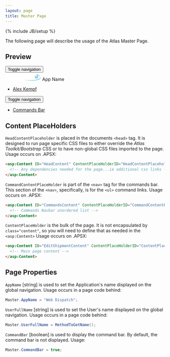 ```yaml
---
layout: page
title: Master Page
---
```

{% include JB/setup %}

The following page will describe the usage of the Atlas Master Page.

## Preview
<nav class="navbar navbar-short navbar-inverse navbar-static-top">
      <div>
        <div class="navbar-header">
          <button type="button" class="navbar-toggle collapsed" data-toggle="collapse" data-target="#navbar" aria-expanded="false" aria-controls="navbar">
            <span class="sr-only">Toggle navigation</span>
            <span class="fa fa-user" style="color:white;"></span>
          </button>
          <a class="navbar-brand">           
            <div class="navbar-brand-name">            
              <img class="brand-img" height="26" src="/assets/themes/atlas/images/atlasnet-white.png" />
              App Name
            </div>
          </a>
        </div>
        <div id="navbar" class="navbar-collapse collapse">
          <ul class="nav navbar-nav navbar-right">
            <li data-toggle="tooltip-bottom" title="User Profile">
              <a href="#">Alex Kempf</a>
            </li>
          </ul>
        </div>
      </div>
</nav>
<nav class="navbar navbar-center navbar-default navbar-static-top" runat="server" id="navCommands">
      <div>
        <div class="navbar-header">
          <button type="button" class="navbar-toggle collapsed" data-toggle="collapse" data-target="#commands" aria-expanded="false" aria-controls="commands">
            <span class="sr-only">Toggle navigation</span>
            <span class="icon-bar"></span>
            <span class="icon-bar"></span>
            <span class="icon-bar"></span>
          </button>
        </div>
        <div id="commands" class="navbar-collapse collapse navbar-center">
          <ul class="nav navbar-nav">
		    <li><a href="#">Commands Bar</a></li>
		  </ul>
        </div>
      </div>
</nav>

## Content PlaceHolders
`HeadContentPlaceholder` is placed in the documents `<head>` tag. 
It is designed to run page specific CSS files to either override the *Atlas Toolkit/Bootstrap* CSS or to have non-global CSS files imported to the page.
Usage occurs on .APSX:

~~~html
<asp:Content ID="HeadContent" ContentPlaceHolderID="HeadContentPlaceholder" runat="server">
  <!-- Any dependencies needed for the page...ie additional css links -->
</asp:Content>
~~~

`CommandContentPlaceHolder` is part of the `<nav>` tag for the commands bar. 
This section of the `<nav>`, specifically, is for the `<ul>` command links.
Usage occurs on .APSX:

~~~html
<asp:Content ID="CommandsContent" ContentPlaceHolderID="CommandContentPlaceHolder" runat="server">
  <!-- Commands Navbar unordered list -->
</asp:Content>
~~~

`ContentPlaceHolder` is the bulk of the page. It is not encapsulated by `class="content"`, so you will need to define that
as needed in the `<asp:Content>` 
Usage occurs on .APSX:

~~~html
<asp:Content ID="EditShipmentContent" ContentPlaceHolderID="ContentPlaceHolder" runat="server">
  <!-- Main page content -->
</asp:Content>
~~~

## Page Properties
`AppName` [string] is used to set the Application's name displayed on the global navigation. Usage occurs in a page code behind:

~~~csharp
Master.AppName = "Web Dispatch";
~~~
	
`UserFullName` [string] is used to set the User's name displayed on the global navigation. Usage occurs in a page code behind:

~~~csharp
Master.UserFullName = MethodToGetName();
~~~
	
`CommandBar` [boolean] is used to display the command bar. By default, the command bar is not displayed. Usage:

~~~csharp
Master.CommandBar = true;
~~~

